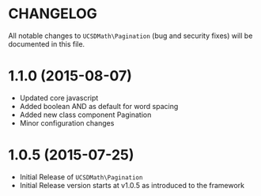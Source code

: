 CHANGELOG=========All notable changes to `UCSDMath\Pagination` (bug and security fixes) willbe documented in this file.# 1.1.0 (2015-08-07) - Updated core javascript - Added boolean AND as default for word spacing - Added new class component Pagination - Minor configuration changes# 1.0.5 (2015-07-25) - Initial Release of `UCSDMath\Pagination` - Initial Release version starts at v1.0.5 as introduced to the framework